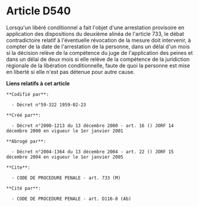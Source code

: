 # Article D540

Lorsqu'un libéré conditionnel a fait l'objet d'une arrestation provisoire en application des dispositions du deuxième alinéa
de l'article 733, le débat contradictoire relatif à l'éventuelle révocation de la mesure doit intervenir, à compter de la
date de l'arrestation de la personne, dans un délai d'un mois si la décision relève de la compétence du juge de l'application
des peines et dans un délai de deux mois si elle relève de la compétence de la juridiction régionale de la libération
conditionnelle, faute de quoi la personne est mise en liberté si elle n'est pas détenue pour autre cause.

**Liens relatifs à cet article**

	**Codifié par**:

	  - Décret n°59-322 1959-02-23

	**Créé par**:

	  - Décret n°2000-1213 du 13 décembre 2000 - art. 16 () JORF 14 décembre 2000 en vigueur le 1er janvier 2001

	**Abrogé par**:

	  - Décret n°2004-1364 du 13 décembre 2004 - art. 22 () JORF 15 décembre 2004 en vigueur le 1er janvier 2005

	**Cite**:

	  - CODE DE PROCEDURE PENALE - art. 733 (M)

	**Cité par**:

	  - CODE DE PROCEDURE PENALE - art. D116-8 (Ab)

